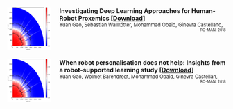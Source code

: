 
<style>
.iconDetails {
	margin-left:0%;
	float:left; 
	height:100px;
	width:100px; 
	overflow: hidden;
} 

.container {
    width:100%;
    height:110px;
    padding:1%;
}
h4 {
    margin:0px;
}
</style>

<div class='container'>
    <div>
		<img src='papers/deep_proximics.png' class='iconDetails'>
    </div>  
    <div style='margin-left:120px;'>
    <h4>Investigating Deep Learning Approaches for Human-Robot Proxemics [<a href="papers/investigate-deep-learning-proximics.pdf">Download</a>]</h4>
    <div style="font-size:.8em"> Yuan Gao, Sebastian Wallkötter, Mohammad Obaid, Ginevra Castellano,</div>
    <div style="float:right;font-size:.6em">RO-MAN, 2018</div>
    </div>
</div>

<div class='container'>
    <div>
		<img src='papers/deep_proximics.png' class='iconDetails'>
    </div>  
    <div style='margin-left:120px;'>
    <h4>When robot personalisation does not help: Insights from a robot-supported learning study [<a href="papers/when-robot-does-not-help.pdf">Download</a>]</h4>
    <div style="font-size:.8em"> Yuan Gao, Wolmet Barendregt, Mohammad Obaid, Ginevra Castellan,</div>
    <div style="float:right;font-size:.6em">RO-MAN, 2018</div>
    </div>
</div>